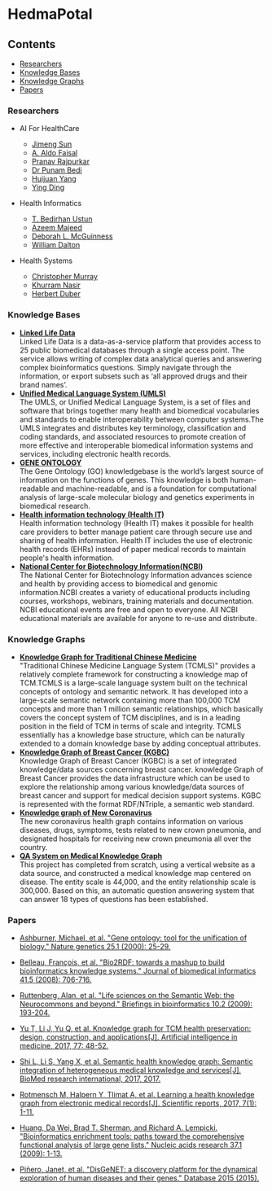 # HedmaPotal

## Contents  
- [Researchers](#researchers)
- [Knowledge Bases](#knowledge-bases)  
- [Knowledge Graphs](#knowledge-graphs)
- [Papers](#papers)

### Researchers
- AI For HealthCare
  - [Jimeng Sun](https://scholar.google.com/citations?user=9jmmp5sAAAAJ&hl=en)
  - [A. Aldo Faisal](https://scholar.google.com/citations?hl=en&user=WjHjbrwAAAAJ)
  - [Pranav Rajpurkar](https://scholar.google.com/citations?hl=en&user=QcOG6sgAAAAJ)
  - [Dr Punam Bedi](https://scholar.google.com/citations?hl=en&user=isHD16wAAAAJ)
  - [Huijuan Yang](https://scholar.google.com/citations?hl=en&user=97k5KAYAAAAJ)
  - [Ying Ding](https://scholar.google.com/citations?hl=en&user=97k5KAYAAAAJ)

- Health Informatics
  - [T. Bedirhan Ustun](https://scholar.google.com/citations?hl=en&user=Ta0zCAIAAAAJ)
  - [Azeem Majeed](https://scholar.google.com/citations?hl=en&user=ST8BfTgAAAAJ)
  - [Deborah L. McGuinness](https://scholar.google.com/citations?hl=en&user=PLJ0L4QAAAAJ)
  - [William Dalton](https://scholar.google.com/citations?hl=en&user=zoouc7QAAAAJ)
- Health Systems
  - [Christopher Murray](https://scholar.google.com/citations?hl=en&user=iTsZVuoAAAAJ)
  - [Khurram Nasir](https://scholar.google.com/citations?hl=en&user=G7VThNoAAAAJ)
  - [Herbert Duber](https://scholar.google.com/citations?hl=en&user=h4bIhD4AAAAJ)
### Knowledge Bases   
- **[Linked Life Data](https://www.ontotext.com/knowledgehub/demoservices/linked-life-data/)**   
Linked Life Data is a data-as-a-service platform that provides access to 25 public biomedical databases through a single access point. The service allows writing of complex data analytical queries and answering complex bioinformatics questions. Simply navigate through the information, or export subsets such as ‘all approved drugs and their brand names’.
- **[Unified Medical Language System (UMLS)](https://www.nlm.nih.gov/research/umls/index.html)**    
The UMLS, or Unified Medical Language System, is a set of files and software that brings together many health and biomedical vocabularies and standards to enable interoperability between computer systems.The UMLS integrates and distributes key terminology, classification and coding standards, and associated resources to promote creation of more effective and interoperable biomedical information systems and services, including electronic health records.  
- **[GENE ONTOLOGY](http://geneontology.org/)**  
The Gene Ontology (GO) knowledgebase is the world’s largest source of information on the functions of genes. This knowledge is both human-readable and machine-readable, and is a foundation for computational analysis of large-scale molecular biology and genetics experiments in biomedical research.
- **[Health information technology (Health IT)](https://www.healthit.gov/)**   
Health information technology (Health IT) makes it possible for health care providers to better manage patient care through secure use and sharing of health information. Health IT includes the use of electronic health records (EHRs) instead of paper medical records to maintain people's health information.  
- **[National Center for Biotechnology Information(NCBI)](https://www.ncbi.nlm.nih.gov/)**  
The National Center for Biotechnology Information advances science and health by providing access to biomedical and genomic information.NCBI creates a variety of educational products including courses, workshops, webinars, training materials and documentation. NCBI educational events are free and open to everyone. All NCBI educational materials are available for anyone to re-use and distribute.  


### Knowledge Graphs  
- **[Knowledge Graph for Traditional Chinese Medicine](http://www.tcmkb.cn/kg/)**  
"Traditional Chinese Medicine Language System (TCMLS)" provides a relatively complete framework for constructing a knowledge map of TCM.TCMLS is a large-scale language system built on the technical concepts of ontology and semantic network. It has developed into a large-scale semantic network containing more than 100,000 TCM concepts and more than 1 million semantic relationships, which basically covers the concept system of TCM disciplines, and is in a leading position in the field of TCM in terms of scale and integrity. TCMLS essentially has a knowledge base structure, which can be naturally extended to a domain knowledge base by adding conceptual attributes.  
- **[Knowledge Graph of Breast Cancer (KGBC)](http://wasp.cs.vu.nl/BreastCancerKG/)**  
Knowledge Graph of Breast Cancer (KGBC) is a set of integrated knowledge/data sources concerning breast cancer. knowledge Graph of Breast Cancer provides the data infrastructure which can be used to explore the relationship among various knowledge/data sources of breast cancer and support for medical decision support systems. KGBC is represented with the format RDF/NTriple, a semantic web standard.  
- **[Knowledge graph of New Coronavirus](http://openkg.cn/group/coronavirus)**  
The new coronavirus health graph contains information on various diseases, drugs, symptoms, tests related to new crown pneumonia, and designated hospitals for receiving new crown pneumonia all over the country.  
- **[QA System on Medical Knowledge Graph](https://github.com/liuhuanyong/QASystemOnMedicalKG)**  
This project has completed from scratch, using a vertical website as a data source, and constructed a medical knowledge map centered on disease. The entity scale is 44,000, and the entity relationship scale is 300,000. Based on this, an automatic question answering system that can answer 18 types of questions has been established.


### Papers
- [Ashburner, Michael, et al. "Gene ontology: tool for the unification of biology." Nature genetics 25.1 (2000): 25-29.](https://www.ncbi.nlm.nih.gov/pmc/articles/PMC3037419/)  

- [Belleau, François, et al. "Bio2RDF: towards a mashup to build bioinformatics knowledge systems." Journal of biomedical informatics 41.5 (2008): 706-716.](https://www.sciencedirect.com/science/article/pii/S1532046408000415)  

- [Ruttenberg, Alan, et al. "Life sciences on the Semantic Web: the Neurocommons and beyond." Briefings in bioinformatics 10.2 (2009): 193-204.](https://academic.oup.com/bib/article/10/2/193/184336)

- [Yu T, Li J, Yu Q, et al. Knowledge graph for TCM health preservation: design, construction, and applications[J]. Artificial intelligence in medicine, 2017, 77: 48-52.](https://www.sciencedirect.com/science/article/pii/S0933365717301355)

- [Shi L, Li S, Yang X, et al. Semantic health knowledge graph: Semantic integration of heterogeneous medical knowledge and services[J]. BioMed research international, 2017, 2017.](http://downloads.hindawi.com/journals/bmri/2017/2858423.pdf)

- [Rotmensch M, Halpern Y, Tlimat A, et al. Learning a health knowledge graph from electronic medical records[J]. Scientific reports, 2017, 7(1): 1-11.](https://www.nature.com/articles/s41598-017-05778-z)

- [Huang, Da Wei, Brad T. Sherman, and Richard A. Lempicki. "Bioinformatics enrichment tools: paths toward the comprehensive functional analysis of large gene lists." Nucleic acids research 37.1 (2009): 1-13.](https://academic.oup.com/nar/article/37/1/1/1026684)

- [Piñero, Janet, et al. "DisGeNET: a discovery platform for the dynamical exploration of human diseases and their genes." Database 2015 (2015).](https://academic.oup.com/database/article/doi/10.1093/database/bav028/2433160)





